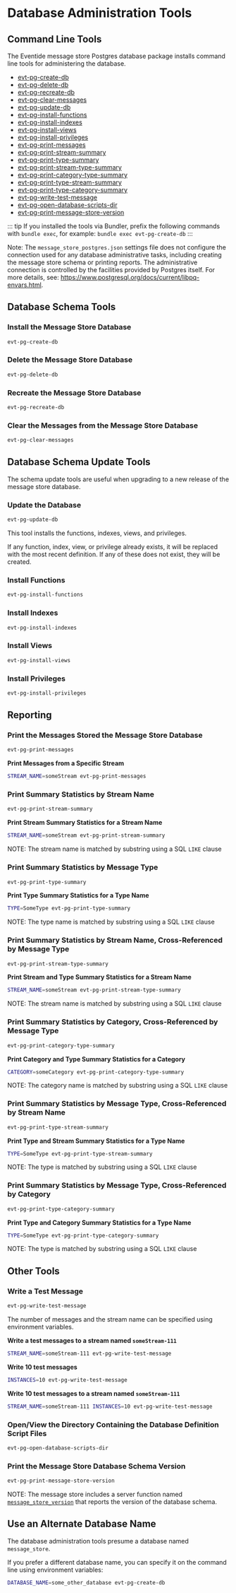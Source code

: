 # Database Administration Tools

## Command Line Tools

The Eventide message store Postgres database package installs command line tools for administering the database.

- [evt-pg-create-db](#install-the-message-store-database)
- [evt-pg-delete-db](#delete-the-message-store-database)
- [evt-pg-recreate-db](#recreate-the-message-store-database)
- [evt-pg-clear-messages](#clear-the-messages-from-the-message-store-database)
- [evt-pg-update-db](#update-the-database)
- [evt-pg-install-functions](#install-functions)
- [evt-pg-install-indexes](#install-indexes)
- [evt-pg-install-views](#install-views)
- [evt-pg-install-privileges](#install-privileges)
- [evt-pg-print-messages](#print-the-messages-stored-the-message-store-database)
- [evt-pg-print-stream-summary](#print-summary-statistics-by-stream-name)
- [evt-pg-print-type-summary](#print-summary-statistics-by-message-type)
- [evt-pg-print-stream-type-summary](#print-summary-statistics-by-stream-name-cross-referenced-by-message-type)
- [evt-pg-print-category-type-summary](#print-summary-statistics-by-category-cross-referenced-by-message-type)
- [evt-pg-print-type-stream-summary](#print-summary-statistics-by-message-type-cross-referenced-by-stream-name)
- [evt-pg-print-type-category-summary](#print-summary-statistics-by-message-type-cross-referenced-by-category)
- [evt-pg-write-test-message](#write-a-test-message)
- [evt-pg-open-database-scripts-dir](#open-view-the-directory-containing-the-database-definition-script-files)
- [evt-pg-print-message-store-version](#print-the-message-store-database-schema-version)

::: tip
If you installed the tools via Bundler, prefix the following commands with `bundle exec`, for example: `bundle exec evt-pg-create-db`
:::

<div class="note custom-block">
  <p>
    Note: The <code>message_store_postgres.json</code> settings file does not configure the connection used for any database administrative tasks, including creating the message store schema or printing reports. The administrative connection is controlled by the facilities provided by Postgres itself. For more details, see: <a href="https://www.postgresql.org/docs/current/libpq-envars.html">https://www.postgresql.org/docs/current/libpq-envars.html</a>.
  </p>
</div>

## Database Schema Tools

### Install the Message Store Database

``` bash
evt-pg-create-db
```

### Delete the Message Store Database

``` bash
evt-pg-delete-db
```

### Recreate the Message Store Database

``` bash
evt-pg-recreate-db
```

### Clear the Messages from the Message Store Database

``` bash
evt-pg-clear-messages
```

## Database Schema Update Tools

The schema update tools are useful when upgrading to a new release of the message store database.

### Update the Database

``` bash
evt-pg-update-db
```

This tool installs the functions, indexes, views, and privileges.

If any function, index, view, or privilege already exists, it will be replaced with the most recent definition. If any of these does not exist, they will be created.

### Install Functions

``` bash
evt-pg-install-functions
```

### Install Indexes

``` bash
evt-pg-install-indexes
```

### Install Views

``` bash
evt-pg-install-views
```

### Install Privileges

``` bash
evt-pg-install-privileges
```

## Reporting

### Print the Messages Stored the Message Store Database

``` bash
evt-pg-print-messages
```

**Print Messages from a Specific Stream**

``` bash
STREAM_NAME=someStream evt-pg-print-messages
```

### Print Summary Statistics by Stream Name

``` bash
evt-pg-print-stream-summary
```

**Print Stream Summary Statistics for a Stream Name**

``` bash
STREAM_NAME=someStream evt-pg-print-stream-summary
```

NOTE: The stream name is matched by substring using a SQL `LIKE` clause

### Print Summary Statistics by Message Type

``` bash
evt-pg-print-type-summary
```

**Print Type Summary Statistics for a Type Name**

``` bash
TYPE=SomeType evt-pg-print-type-summary
```

NOTE: The type name is matched by substring using a SQL `LIKE` clause

### Print Summary Statistics by Stream Name, Cross-Referenced by Message Type

``` bash
evt-pg-print-stream-type-summary
```

**Print Stream and Type Summary Statistics for a Stream Name**

``` bash
STREAM_NAME=someStream evt-pg-print-stream-type-summary
```

NOTE: The stream name is matched by substring using a SQL `LIKE` clause

### Print Summary Statistics by Category, Cross-Referenced by Message Type

``` bash
evt-pg-print-category-type-summary
```

**Print Category and Type Summary Statistics for a Category**

``` bash
CATEGORY=someCategory evt-pg-print-category-type-summary
```

NOTE: The category name is matched by substring using a SQL `LIKE` clause

### Print Summary Statistics by Message Type, Cross-Referenced by Stream Name

``` bash
evt-pg-print-type-stream-summary
```

**Print Type and Stream Summary Statistics for a Type Name**

``` bash
TYPE=SomeType evt-pg-print-type-stream-summary
```

NOTE: The type is matched by substring using a SQL `LIKE` clause

### Print Summary Statistics by Message Type, Cross-Referenced by Category

``` bash
evt-pg-print-type-category-summary
```

**Print Type and Category Summary Statistics for a Type Name**

``` bash
TYPE=SomeType evt-pg-print-type-category-summary
```

NOTE: The type is matched by substring using a SQL `LIKE` clause

## Other Tools

### Write a Test Message

``` bash
evt-pg-write-test-message
```

The number of messages and the stream name can be specified using environment variables.

**Write a test messages to a stream named `someStream-111`**

``` bash
STREAM_NAME=someStream-111 evt-pg-write-test-message
```

**Write 10 test messages**

``` bash
INSTANCES=10 evt-pg-write-test-message
```

**Write 10 test messages to a stream named `someStream-111`**

``` bash
STREAM_NAME=someStream-111 INSTANCES=10 evt-pg-write-test-message
```

### Open/View the Directory Containing the Database Definition Script Files

``` bash
evt-pg-open-database-scripts-dir
```

### Print the Message Store Database Schema Version

``` bash
evt-pg-print-message-store-version
```

NOTE: The message store includes a server function named [`message_store_version`](./interface.html#get-message-store-database-schema-version) that reports the version of the database schema.

## Use an Alternate Database Name

The database administration tools presume a database named `message_store`.

If you prefer a different database name, you can specify it on the command line using environment variables:

``` bash
DATABASE_NAME=some_other_database evt-pg-create-db
```

